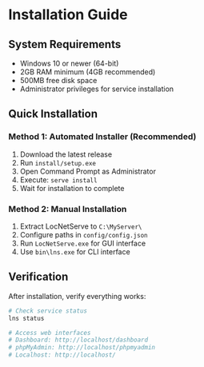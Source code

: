 # Installation Guide

## System Requirements
- Windows 10 or newer (64-bit)
- 2GB RAM minimum (4GB recommended)
- 500MB free disk space
- Administrator privileges for service installation

## Quick Installation

### Method 1: Automated Installer (Recommended)
1. Download the latest release
2. Run `install/setup.exe`
3. Open Command Prompt as Administrator
4. Execute: `serve install`
5. Wait for installation to complete

### Method 2: Manual Installation
1. Extract LocNetServe to `C:\MyServer\`
2. Configure paths in `config/config.json`
3. Run `LocNetServe.exe` for GUI interface
4. Use `bin\lns.exe` for CLI interface

## Verification

After installation, verify everything works:

```bash
# Check service status
lns status

# Access web interfaces
# Dashboard: http://localhost/dashboard
# phpMyAdmin: http://localhost/phpmyadmin  
# Localhost: http://localhost/